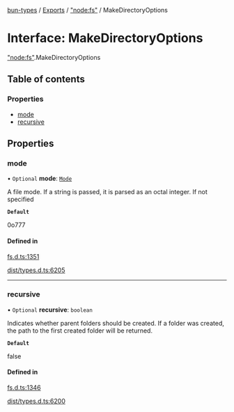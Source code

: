 [bun-types](https://github.com/oven-sh/bun-types/blob/master/api-docs/README.md) / [Exports](https://github.com/oven-sh/bun-types/blob/master/api-docs/modules.md) / ["node:fs"](https://github.com/oven-sh/bun-types/blob/master/api-docs/modules/node_fs_.md) / MakeDirectoryOptions

# Interface: MakeDirectoryOptions

["node:fs"](https://github.com/oven-sh/bun-types/blob/master/api-docs/modules/node_fs_.md).MakeDirectoryOptions

## Table of contents

### Properties

- [mode](https://github.com/oven-sh/bun-types/blob/master/api-docs/interfaces/node_fs_.MakeDirectoryOptions.md#mode)
- [recursive](https://github.com/oven-sh/bun-types/blob/master/api-docs/interfaces/node_fs_.MakeDirectoryOptions.md#recursive)

## Properties

### mode

• `Optional` **mode**: [`Mode`](https://github.com/oven-sh/bun-types/blob/master/api-docs/modules/fs_.md#mode)

A file mode. If a string is passed, it is parsed as an octal integer. If not specified

**`Default`**

0o777

#### Defined in

[fs.d.ts:1351](https://github.com/valgaze/bun-types/blob/6f8dbf8/fs.d.ts#L1351)

[dist/types.d.ts:6205](https://github.com/valgaze/bun-types/blob/6f8dbf8/dist/types.d.ts#L6205)

___

### recursive

• `Optional` **recursive**: `boolean`

Indicates whether parent folders should be created.
If a folder was created, the path to the first created folder will be returned.

**`Default`**

false

#### Defined in

[fs.d.ts:1346](https://github.com/valgaze/bun-types/blob/6f8dbf8/fs.d.ts#L1346)

[dist/types.d.ts:6200](https://github.com/valgaze/bun-types/blob/6f8dbf8/dist/types.d.ts#L6200)
